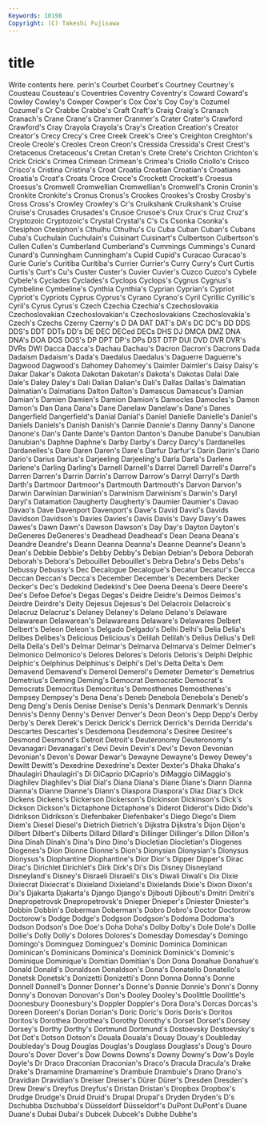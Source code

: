 ```yaml
---
Keywords: 10198 
Copyright: (C) Takeshi Fujisawa
---
```


# title

Write contents here.
perin's Courbet Courbet's Courtney Courtney's Cousteau Cousteau's
Coventries Coventry Coventry's Coward Coward's Cowley Cowley's Cowper Cowper's Cox
Cox's Coy Coy's Cozumel Cozumel's Cr Crabbe Crabbe's Craft Craft's
Craig Craig's Cranach Cranach's Crane Crane's Cranmer Cranmer's Crater Crater's
Crawford Crawford's Cray Crayola Crayola's Cray's Creation Creation's Creator Creator's
Crecy Crecy's Cree Creek Creek's Cree's Creighton Creighton's Creole Creole's
Creoles Creon Creon's Cressida Cressida's Crest Crest's Cretaceous Cretaceous's Cretan
Cretan's Crete Crete's Crichton Crichton's Crick Crick's Crimea Crimean Crimean's
Crimea's Criollo Criollo's Crisco Crisco's Cristina Cristina's Croat Croatia Croatian
Croatian's Croatians Croatia's Croat's Croats Croce Croce's Crockett Crockett's Croesus
Croesus's Cromwell Cromwellian Cromwellian's Cromwell's Cronin Cronin's Cronkite Cronkite's Cronus
Cronus's Crookes Crookes's Crosby Crosby's Cross Cross's Crowley Crowley's Cr's
Cruikshank Cruikshank's Cruise Cruise's Crusades Crusades's Crusoe Crusoe's Crux Crux's
Cruz Cruz's Cryptozoic Cryptozoic's Crystal Crystal's C's Cs Csonka Csonka's
Ctesiphon Ctesiphon's Cthulhu Cthulhu's Cu Cuba Cuban Cuban's Cubans Cuba's
Cuchulain Cuchulain's Cuisinart Cuisinart's Culbertson Culbertson's Cullen Cullen's Cumberland Cumberland's
Cummings Cummings's Cunard Cunard's Cunningham Cunningham's Cupid Cupid's Curacao Curacao's
Curie Curie's Curitiba Curitiba's Currier Currier's Curry Curry's Curt Curtis
Curtis's Curt's Cu's Custer Custer's Cuvier Cuvier's Cuzco Cuzco's Cybele
Cybele's Cyclades Cyclades's Cyclops Cyclops's Cygnus Cygnus's Cymbeline Cymbeline's Cynthia
Cynthia's Cyprian Cyprian's Cypriot Cypriot's Cypriots Cyprus Cyprus's Cyrano Cyrano's
Cyril Cyrillic Cyrillic's Cyril's Cyrus Cyrus's Czech Czechia Czechia's Czechoslovakia
Czechoslovakian Czechoslovakian's Czechoslovakians Czechoslovakia's Czech's Czechs Czerny Czerny's D DA
DAT DAT's DA's DC DC's DD DDS DDS's DDT DDTs
DD's DE DEC DECed DECs DHS DJ DMCA DMZ DNA
DNA's DOA DOS DOS's DP DPT DP's DPs DST DTP
DUI DVD DVR DVR's DVRs DWI Dacca Dacca's Dachau Dachau's
Dacron Dacron's Dacrons Dada Dadaism Dadaism's Dada's Daedalus Daedalus's Daguerre
Daguerre's Dagwood Dagwood's Dahomey Dahomey's Daimler Daimler's Daisy Daisy's Dakar
Dakar's Dakota Dakotan Dakotan's Dakota's Dakotas Dalai Dale Dale's Daley
Daley's Dali Dalian Dalian's Dali's Dallas Dallas's Dalmatian Dalmatian's Dalmatians
Dalton Dalton's Damascus Damascus's Damian Damian's Damien Damien's Damion Damion's
Damocles Damocles's Damon Damon's Dan Dana Dana's Dane Danelaw Danelaw's
Dane's Danes Dangerfield Dangerfield's Danial Danial's Daniel Danielle Danielle's Daniel's
Daniels Daniels's Danish Danish's Dannie Dannie's Danny Danny's Danone Danone's
Dan's Dante Dante's Danton Danton's Danube Danube's Danubian Danubian's Daphne
Daphne's Darby Darby's Darcy Darcy's Dardanelles Dardanelles's Dare Daren Daren's
Dare's Darfur Darfur's Darin Darin's Dario Dario's Darius Darius's Darjeeling
Darjeeling's Darla Darla's Darlene Darlene's Darling Darling's Darnell Darnell's Darrel
Darrell Darrell's Darrel's Darren Darren's Darrin Darrin's Darrow Darrow's Darryl
Darryl's Darth Darth's Dartmoor Dartmoor's Dartmouth Dartmouth's Darvon Darvon's Darwin
Darwinian Darwinian's Darwinism Darwinism's Darwin's Daryl Daryl's Datamation Daugherty Daugherty's
Daumier Daumier's Davao Davao's Dave Davenport Davenport's Dave's David David's
Davids Davidson Davidson's Davies Davies's Davis Davis's Davy Davy's Dawes
Dawes's Dawn Dawn's Dawson Dawson's Day Day's Dayton Dayton's DeGeneres
DeGeneres's Deadhead Deadhead's Dean Deana Deana's Deandre Deandre's Deann Deanna
Deanna's Deanne Deanne's Deann's Dean's Debbie Debbie's Debby Debby's Debian
Debian's Debora Deborah Deborah's Debora's Debouillet Debouillet's Debra Debra's Debs
Debs's Debussy Debussy's Dec Decalogue Decalogue's Decatur Decatur's Decca Deccan
Deccan's Decca's December December's Decembers Decker Decker's Dec's Dedekind Dedekind's
Dee Deena Deena's Deere Deere's Dee's Defoe Defoe's Degas Degas's
Deidre Deidre's Deimos Deimos's Deirdre Deirdre's Deity Dejesus Dejesus's Del
Delacroix Delacroix's Delacruz Delacruz's Delaney Delaney's Delano Delano's Delaware Delawarean
Delawarean's Delawareans Delaware's Delawares Delbert Delbert's Deleon Deleon's Delgado Delgado's
Delhi Delhi's Delia Delia's Delibes Delibes's Delicious Delicious's Delilah Delilah's
Delius Delius's Dell Della Della's Dell's Delmar Delmar's Delmarva Delmarva's
Delmer Delmer's Delmonico Delmonico's Delores Delores's Deloris Deloris's Delphi Delphic
Delphic's Delphinus Delphinus's Delphi's Del's Delta Delta's Dem Demavend Demavend's
Demerol Demerol's Demeter Demeter's Demetrius Demetrius's Deming Deming's Democrat Democratic
Democrat's Democrats Democritus Democritus's Demosthenes Demosthenes's Dempsey Dempsey's Dena Dena's
Deneb Denebola Denebola's Deneb's Deng Deng's Denis Denise Denise's Denis's
Denmark Denmark's Dennis Dennis's Denny Denny's Denver Denver's Deon Deon's
Depp Depp's Derby Derby's Derek Derek's Derick Derick's Derrick Derrick's
Derrida Derrida's Descartes Descartes's Desdemona Desdemona's Desiree Desiree's Desmond Desmond's
Detroit Detroit's Deuteronomy Deuteronomy's Devanagari Devanagari's Devi Devin Devin's Devi's
Devon Devonian Devonian's Devon's Dewar Dewar's Dewayne Dewayne's Dewey Dewey's
Dewitt Dewitt's Dexedrine Dexedrine's Dexter Dexter's Dhaka Dhaka's Dhaulagiri Dhaulagiri's
Di DiCaprio DiCaprio's DiMaggio DiMaggio's Diaghilev Diaghilev's Dial Dial's Diana
Diana's Diane Diane's Diann Dianna Dianna's Dianne Dianne's Diann's Diaspora
Diaspora's Diaz Diaz's Dick Dickens Dickens's Dickerson Dickerson's Dickinson Dickinson's
Dick's Dickson Dickson's Dictaphone Dictaphone's Diderot Diderot's Dido Dido's Didrikson
Didrikson's Diefenbaker Diefenbaker's Diego Diego's Diem Diem's Diesel Diesel's Dietrich
Dietrich's Dijkstra Dijkstra's Dijon Dijon's Dilbert Dilbert's Dilberts Dillard Dillard's
Dillinger Dillinger's Dillon Dillon's Dina Dinah Dinah's Dina's Dino Dino's
Diocletian Diocletian's Diogenes Diogenes's Dion Dionne Dionne's Dion's Dionysian Dionysian's
Dionysus Dionysus's Diophantine Diophantine's Dior Dior's Dipper Dipper's Dirac Dirac's
Dirichlet Dirichlet's Dirk Dirk's Di's Dis Disney Disneyland Disneyland's Disney's
Disraeli Disraeli's Dis's Diwali Diwali's Dix Dixie Dixiecrat Dixiecrat's Dixieland
Dixieland's Dixielands Dixie's Dixon Dixon's Dix's Djakarta Djakarta's Django Django's
Djibouti Djibouti's Dmitri Dmitri's Dnepropetrovsk Dnepropetrovsk's Dnieper Dnieper's Dniester Dniester's
Dobbin Dobbin's Doberman Doberman's Dobro Dobro's Doctor Doctorow Doctorow's Dodge
Dodge's Dodgson Dodgson's Dodoma Dodoma's Dodson Dodson's Doe Doe's Doha
Doha's Dolby Dolby's Dole Dole's Dollie Dollie's Dolly Dolly's Dolores
Dolores's Domesday Domesday's Domingo Domingo's Dominguez Dominguez's Dominic Dominica Dominican
Dominican's Dominicans Dominica's Dominick Dominick's Dominic's Dominique Dominique's Domitian Domitian's
Don Dona Donahue Donahue's Donald Donald's Donaldson Donaldson's Dona's Donatello
Donatello's Donetsk Donetsk's Donizetti Donizetti's Donn Donna Donna's Donne Donnell
Donnell's Donner Donner's Donne's Donnie Donnie's Donn's Donny Donny's Donovan
Donovan's Don's Dooley Dooley's Doolittle Doolittle's Doonesbury Doonesbury's Doppler Doppler's
Dora Dora's Dorcas Dorcas's Doreen Doreen's Dorian Dorian's Doric Doric's
Doris Doris's Doritos Doritos's Dorothea Dorothea's Dorothy Dorothy's Dorset Dorset's
Dorsey Dorsey's Dorthy Dorthy's Dortmund Dortmund's Dostoevsky Dostoevsky's Dot Dot's
Dotson Dotson's Douala Douala's Douay Douay's Doubleday Doubleday's Doug Douglas
Douglas's Douglass Douglass's Doug's Douro Douro's Dover Dover's Dow Downs
Downs's Downy Downy's Dow's Doyle Doyle's Dr Draco Draconian Draconian's
Draco's Dracula Dracula's Drake Drake's Dramamine Dramamine's Drambuie Drambuie's Drano
Drano's Dravidian Dravidian's Dreiser Dreiser's Dürer Dürer's Dresden Dresden's Drew
Drew's Dreyfus Dreyfus's Dristan Dristan's Dropbox Dropbox's Drudge Drudge's Druid
Druid's Drupal Drupal's Dryden Dryden's D's Dschubba Dschubba's Düsseldorf Düsseldorf's
DuPont DuPont's Duane Duane's Dubai Dubai's Dubcek Dubcek's Dubhe Dubhe's
